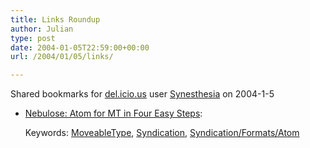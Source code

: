 ```yaml
---
title: Links Roundup
author: Julian
type: post
date: 2004-01-05T22:59:00+00:00
url: /2004/01/05/links/

---
```

Shared bookmarks for [del.icio.us][1] user  [Synesthesia][2] on 2004-1-5

  * [Nebulose: Atom for MT in Four Easy Steps][3]:
   
    Keywords: [MoveableType][4], [Syndication][5], [Syndication/Formats/Atom][6]

 [1]: http://del.icio.us/
 [2]: http://del.icio.us/synesthesia
 [3]: http://nebulose.net/blog/archives/2003/12/atom_for_mt_in_four_easy_steps.html "http://nebulose.net/blog/archives/2003/12/atom_for_mt_in_four_easy_steps.html"
 [4]: http://del.icio.us/synesthesia/MoveableType
 [5]: http://del.icio.us/synesthesia/Syndication
 [6]: http://del.icio.us/synesthesia/Syndication/Formats/Atom